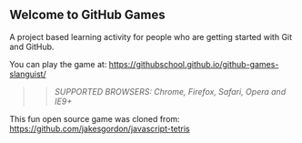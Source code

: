 ## Welcome to GitHub Games

A project based learning activity for people who are getting started with Git and GitHub.

You can play the game at: https://githubschool.github.io/github-games-slanguist/
>> _*SUPPORTED BROWSERS*: Chrome, Firefox, Safari, Opera and IE9+_

This fun open source game was cloned from: https://github.com/jakesgordon/javascript-tetris
